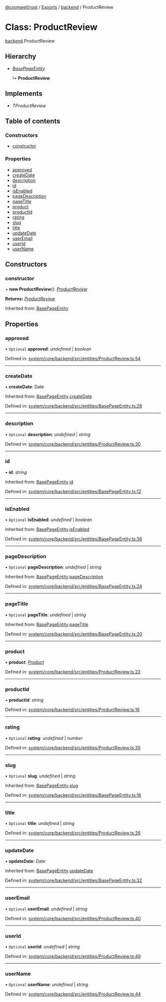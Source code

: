 [@cromwell/root](../README.md) / [Exports](../modules.md) / [backend](../modules/backend.md) / ProductReview

# Class: ProductReview

[backend](../modules/backend.md).ProductReview

## Hierarchy

* [*BasePageEntity*](backend.basepageentity.md)

  ↳ **ProductReview**

## Implements

* *TProductReview*

## Table of contents

### Constructors

- [constructor](backend.productreview.md#constructor)

### Properties

- [approved](backend.productreview.md#approved)
- [createDate](backend.productreview.md#createdate)
- [description](backend.productreview.md#description)
- [id](backend.productreview.md#id)
- [isEnabled](backend.productreview.md#isenabled)
- [pageDescription](backend.productreview.md#pagedescription)
- [pageTitle](backend.productreview.md#pagetitle)
- [product](backend.productreview.md#product)
- [productId](backend.productreview.md#productid)
- [rating](backend.productreview.md#rating)
- [slug](backend.productreview.md#slug)
- [title](backend.productreview.md#title)
- [updateDate](backend.productreview.md#updatedate)
- [userEmail](backend.productreview.md#useremail)
- [userId](backend.productreview.md#userid)
- [userName](backend.productreview.md#username)

## Constructors

### constructor

\+ **new ProductReview**(): [*ProductReview*](backend.productreview.md)

**Returns:** [*ProductReview*](backend.productreview.md)

Inherited from: [BasePageEntity](backend.basepageentity.md)

## Properties

### approved

• `Optional` **approved**: *undefined* \| *boolean*

Defined in: [system/core/backend/src/entities/ProductReview.ts:54](https://github.com/CromwellCMS/Cromwell/blob/8568c07/system/core/backend/src/entities/ProductReview.ts#L54)

___

### createDate

• **createDate**: Date

Inherited from: [BasePageEntity](backend.basepageentity.md).[createDate](backend.basepageentity.md#createdate)

Defined in: [system/core/backend/src/entities/BasePageEntity.ts:28](https://github.com/CromwellCMS/Cromwell/blob/8568c07/system/core/backend/src/entities/BasePageEntity.ts#L28)

___

### description

• `Optional` **description**: *undefined* \| *string*

Defined in: [system/core/backend/src/entities/ProductReview.ts:30](https://github.com/CromwellCMS/Cromwell/blob/8568c07/system/core/backend/src/entities/ProductReview.ts#L30)

___

### id

• **id**: *string*

Inherited from: [BasePageEntity](backend.basepageentity.md).[id](backend.basepageentity.md#id)

Defined in: [system/core/backend/src/entities/BasePageEntity.ts:12](https://github.com/CromwellCMS/Cromwell/blob/8568c07/system/core/backend/src/entities/BasePageEntity.ts#L12)

___

### isEnabled

• `Optional` **isEnabled**: *undefined* \| *boolean*

Inherited from: [BasePageEntity](backend.basepageentity.md).[isEnabled](backend.basepageentity.md#isenabled)

Defined in: [system/core/backend/src/entities/BasePageEntity.ts:36](https://github.com/CromwellCMS/Cromwell/blob/8568c07/system/core/backend/src/entities/BasePageEntity.ts#L36)

___

### pageDescription

• `Optional` **pageDescription**: *undefined* \| *string*

Inherited from: [BasePageEntity](backend.basepageentity.md).[pageDescription](backend.basepageentity.md#pagedescription)

Defined in: [system/core/backend/src/entities/BasePageEntity.ts:24](https://github.com/CromwellCMS/Cromwell/blob/8568c07/system/core/backend/src/entities/BasePageEntity.ts#L24)

___

### pageTitle

• `Optional` **pageTitle**: *undefined* \| *string*

Inherited from: [BasePageEntity](backend.basepageentity.md).[pageTitle](backend.basepageentity.md#pagetitle)

Defined in: [system/core/backend/src/entities/BasePageEntity.ts:20](https://github.com/CromwellCMS/Cromwell/blob/8568c07/system/core/backend/src/entities/BasePageEntity.ts#L20)

___

### product

• **product**: [*Product*](backend.product.md)

Defined in: [system/core/backend/src/entities/ProductReview.ts:22](https://github.com/CromwellCMS/Cromwell/blob/8568c07/system/core/backend/src/entities/ProductReview.ts#L22)

___

### productId

• **productId**: *string*

Defined in: [system/core/backend/src/entities/ProductReview.ts:16](https://github.com/CromwellCMS/Cromwell/blob/8568c07/system/core/backend/src/entities/ProductReview.ts#L16)

___

### rating

• `Optional` **rating**: *undefined* \| *number*

Defined in: [system/core/backend/src/entities/ProductReview.ts:35](https://github.com/CromwellCMS/Cromwell/blob/8568c07/system/core/backend/src/entities/ProductReview.ts#L35)

___

### slug

• `Optional` **slug**: *undefined* \| *string*

Inherited from: [BasePageEntity](backend.basepageentity.md).[slug](backend.basepageentity.md#slug)

Defined in: [system/core/backend/src/entities/BasePageEntity.ts:16](https://github.com/CromwellCMS/Cromwell/blob/8568c07/system/core/backend/src/entities/BasePageEntity.ts#L16)

___

### title

• `Optional` **title**: *undefined* \| *string*

Defined in: [system/core/backend/src/entities/ProductReview.ts:26](https://github.com/CromwellCMS/Cromwell/blob/8568c07/system/core/backend/src/entities/ProductReview.ts#L26)

___

### updateDate

• **updateDate**: Date

Inherited from: [BasePageEntity](backend.basepageentity.md).[updateDate](backend.basepageentity.md#updatedate)

Defined in: [system/core/backend/src/entities/BasePageEntity.ts:32](https://github.com/CromwellCMS/Cromwell/blob/8568c07/system/core/backend/src/entities/BasePageEntity.ts#L32)

___

### userEmail

• `Optional` **userEmail**: *undefined* \| *string*

Defined in: [system/core/backend/src/entities/ProductReview.ts:40](https://github.com/CromwellCMS/Cromwell/blob/8568c07/system/core/backend/src/entities/ProductReview.ts#L40)

___

### userId

• `Optional` **userId**: *undefined* \| *string*

Defined in: [system/core/backend/src/entities/ProductReview.ts:49](https://github.com/CromwellCMS/Cromwell/blob/8568c07/system/core/backend/src/entities/ProductReview.ts#L49)

___

### userName

• `Optional` **userName**: *undefined* \| *string*

Defined in: [system/core/backend/src/entities/ProductReview.ts:44](https://github.com/CromwellCMS/Cromwell/blob/8568c07/system/core/backend/src/entities/ProductReview.ts#L44)
